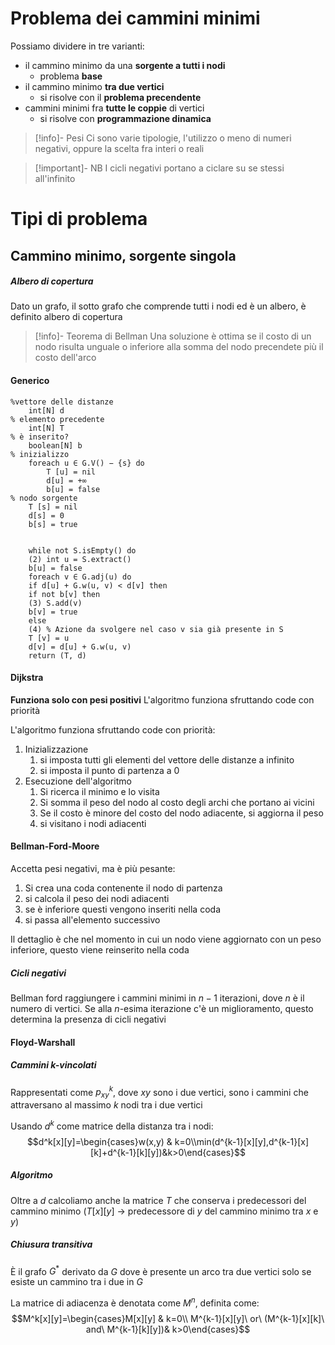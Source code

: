 # Problema dei cammini minimi
Possiamo dividere in tre varianti: 
- il cammino minimo da una **sorgente a tutti i nodi**
	- problema **base**
- il cammino minimo **tra due vertici**
	- si risolve con il **problema precendente**
- cammini minimi fra **tutte le coppie** di vertici
	- si risolve con **programmazione dinamica**


> [!info]- Pesi
> Ci sono varie tipologie, l'utilizzo o meno di numeri negativi, oppure la scelta fra interi o reali

> [!important]- NB
> I cicli negativi portano a ciclare su se stessi all'infinito

# Tipi di problema
## Cammino minimo, sorgente singola
##### Albero di copertura
Dato un grafo, il sotto grafo che comprende tutti i nodi ed è un albero, è definito albero di copertura

> [!info]- Teorema di Bellman
>Una soluzione è ottima se il costo di un nodo risulta unguale o inferiore alla somma del nodo precendete più il costo dell'arco

#### Generico
```
%vettore delle distanze
	int[N] d
% elemento precedente
	int[N] T 
% è inserito?
	boolean[N] b 
% inizializzo
	foreach u ∈ G.V() − {s} do  
		T [u] = nil  
		d[u] = +∞  
		b[u] = false
% nodo sorgente  
	T [s] = nil  
	d[s] = 0  
	b[s] = true


	while not S.isEmpty() do  
	(2) int u = S.extract()  
	b[u] = false  
	foreach v ∈ G.adj(u) do  
	if d[u] + G.w(u, v) < d[v] then  
	if not b[v] then  
	(3) S.add(v)  
	b[v] = true  
	else  
	(4) % Azione da svolgere nel caso v sia già presente in S  
	T [v] = u  
	d[v] = d[u] + G.w(u, v)  
	return (T, d)
```
#### Dijkstra
**Funziona solo con pesi positivi**
L'algoritmo funziona sfruttando code con priorità

L'algoritmo funziona sfruttando code con priorità:
1. Inizializzazione
	1. si imposta tutti gli elementi del vettore delle distanze a infinito
	2. si imposta il punto di partenza a 0
2. Esecuzione dell'algoritmo
	1. Si ricerca il minimo e lo visita
	3. Si somma il peso del nodo al costo degli archi che portano ai vicini
	4. Se il costo è minore del costo del nodo adiacente, si aggiorna il peso
	5. si visitano i nodi adiacenti

#### Bellman-Ford-Moore
Accetta pesi negativi, ma è più pesante:
1. Si crea una coda contenente il nodo di partenza
2. si calcola il peso dei nodi adiacenti
3. se è inferiore questi vengono inseriti nella coda
4. si passa all'elemento successivo

Il dettaglio è che nel momento in cui un nodo viene aggiornato con un peso inferiore, questo viene reinserito nella coda

##### Cicli negativi
Bellman ford raggiungere i cammini minimi in $n-1$ iterazioni, dove $n$ è il numero di vertici. Se alla $n$-esima iterazione c'è un miglioramento, questo determina la presenza di cicli negativi

#### Floyd-Warshall
##### Cammini k-vincolati
Rappresentati come $p_{xy}^k$, dove $x y$ sono i due vertici, sono i cammini che attraversano al massimo $k$ nodi tra i due vertici

Usando $d^k$ come matrice della distanza tra i nodi:
$$d^k[x][y]=\begin{cases}w(x,y) & k=0\\min(d^{k-1}[x][y],d^{k-1}[x][k]+d^{k-1}[k][y])&k>0\end{cases}$$
##### Algoritmo
Oltre a $d$ calcoliamo anche la matrice $T$ che conserva i predecessori del cammino minimo ($T[x][y]$ -> predecessore di $y$ del cammino minimo tra $x$ e $y$)

##### Chiusura transitiva
È il grafo $G^*$ derivato da $G$ dove è presente un arco tra due vertici solo se esiste un cammino tra i due in $G$

La matrice di adiacenza è denotata come $M^n$, definita come:
$$M^k[x][y]=\begin{cases}M[x][y] & k=0\\ M^{k-1}[x][y]\ or\ (M^{k-1}[x][k]\ and\ M^{k-1}[k][y])& k>0\end{cases}$$